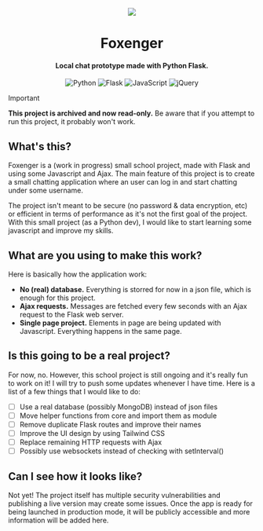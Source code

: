 <p align="center"><img src="https://i.imgur.com/6zZqxVh.png"></p>

<h1 align="center">Foxenger</h1>
<h4 align="center">Local chat prototype made with Python Flask.</h4>
<p align="center">
  <img alt="Python" src="https://img.shields.io/badge/python%20-%2314354C.svg?&style=for-the-badge&logo=python&logoColor=white"/>
  <img alt="Flask" src="https://img.shields.io/badge/flask%20-%23000.svg?&style=for-the-badge&logo=flask&logoColor=white"/>
  <img alt="JavaScript" src="https://img.shields.io/badge/javascript%20-%23323330.svg?&style=for-the-badge&logo=javascript&logoColor=%23F7DF1E"/>
  <img alt="jQuery" src="https://img.shields.io/badge/jquery%20-%230769AD.svg?&style=for-the-badge&logo=jquery&logoColor=white"/>
</p>

> [!IMPORTANT]  
> **This project is archived and now read-only.** Be aware that if you attempt to run this project, it probably won't work.

## What's this?
Foxenger is a (work in progress) small school project, made with Flask and using some Javascript and Ajax.
The main feature of this project is to create a small chatting application where an user can log in and start chatting under some username.

The project isn't meant to be secure (no password & data encryption, etc) or efficient in terms of performance as it's not the first goal of the project.
With this small project (as a Python dev), I would like to start learning some javascript and improve my skills.

## What are you using to make this work?
Here is basically how the application work:
* **No (real) database.** Everything is storred for now in a json file, which is enough for this project.
* **Ajax requests.** Messages are fetched every few seconds with an Ajax request to the Flask web server.
* **Single page project.** Elements in page are being updated with Javascript. Everything happens in the same page.

## Is this going to be a real project?
For now, no. However, this school project is still ongoing and it's really fun to work on it! I will try to push some updates whenever I have time. Here is a list of a few things that I would like to do:

- [ ] Use a real database (possibly MongoDB) instead of json files
- [ ] Move helper functions from core and import them as module
- [ ] Remove duplicate Flask routes and improve their names
- [ ] Improve the UI design by using Tailwind CSS
- [ ] Replace remaining HTTP requests with Ajax
- [ ] Possibly use websockets instead of checking with setInterval()

## Can I see how it looks like?
Not yet! The project itself has multiple security vulnerabilities and publishing a live version may create some issues. Once the app is ready for being launched in production mode, it will be publicly accessible and more information will be added here.
